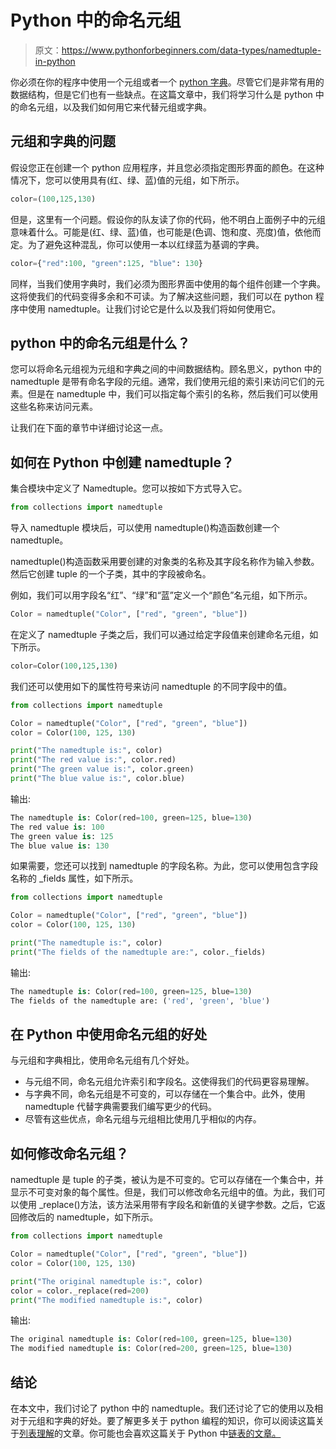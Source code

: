 # Python 中的命名元组

> 原文：<https://www.pythonforbeginners.com/data-types/namedtuple-in-python>

你必须在你的程序中使用一个元组或者一个 [python 字典](https://www.pythonforbeginners.com/dictionary/how-to-use-dictionaries-in-python/)。尽管它们是非常有用的数据结构，但是它们也有一些缺点。在这篇文章中，我们将学习什么是 python 中的命名元组，以及我们如何用它来代替元组或字典。

## 元组和字典的问题

假设您正在创建一个 python 应用程序，并且您必须指定图形界面的颜色。在这种情况下，您可以使用具有(红、绿、蓝)值的元组，如下所示。

```py
color=(100,125,130)
```

但是，这里有一个问题。假设你的队友读了你的代码，他不明白上面例子中的元组意味着什么。可能是(红、绿、蓝)值，也可能是(色调、饱和度、亮度)值，依他而定。为了避免这种混乱，你可以使用一本以红绿蓝为基调的字典。

```py
color={"red":100, "green":125, "blue": 130}
```

同样，当我们使用字典时，我们必须为图形界面中使用的每个组件创建一个字典。这将使我们的代码变得多余和不可读。为了解决这些问题，我们可以在 python 程序中使用 namedtuple。让我们讨论它是什么以及我们将如何使用它。

## python 中的命名元组是什么？

您可以将命名元组视为元组和字典之间的中间数据结构。顾名思义，python 中的 namedtuple 是带有命名字段的元组。通常，我们使用元组的索引来访问它们的元素。但是在 namedtuple 中，我们可以指定每个索引的名称，然后我们可以使用这些名称来访问元素。

让我们在下面的章节中详细讨论这一点。

## 如何在 Python 中创建 namedtuple？

集合模块中定义了 Namedtuple。您可以按如下方式导入它。

```py
from collections import namedtuple
```

导入 namedtuple 模块后，可以使用 namedtuple()构造函数创建一个 namedtuple。

namedtuple()构造函数采用要创建的对象类的名称及其字段名称作为输入参数。然后它创建 tuple 的一个子类，其中的字段被命名。

例如，我们可以用字段名“红”、“绿”和“蓝”定义一个“颜色”名元组，如下所示。

```py
Color = namedtuple("Color", ["red", "green", "blue"])
```

在定义了 namedtuple 子类之后，我们可以通过给定字段值来创建命名元组，如下所示。

```py
color=Color(100,125,130)
```

我们还可以使用如下的属性符号来访问 namedtuple 的不同字段中的值。

```py
from collections import namedtuple

Color = namedtuple("Color", ["red", "green", "blue"])
color = Color(100, 125, 130)

print("The namedtuple is:", color)
print("The red value is:", color.red)
print("The green value is:", color.green)
print("The blue value is:", color.blue) 
```

输出:

```py
The namedtuple is: Color(red=100, green=125, blue=130)
The red value is: 100
The green value is: 125
The blue value is: 130
```

如果需要，您还可以找到 namedtuple 的字段名称。为此，您可以使用包含字段名称的 _fields 属性，如下所示。

```py
from collections import namedtuple

Color = namedtuple("Color", ["red", "green", "blue"])
color = Color(100, 125, 130)

print("The namedtuple is:", color)
print("The fields of the namedtuple are:", color._fields)
```

输出:

```py
The namedtuple is: Color(red=100, green=125, blue=130)
The fields of the namedtuple are: ('red', 'green', 'blue')
```

## 在 Python 中使用命名元组的好处

与元组和字典相比，使用命名元组有几个好处。

*   与元组不同，命名元组允许索引和字段名。这使得我们的代码更容易理解。
*   与字典不同，命名元组是不可变的，可以存储在一个集合中。此外，使用 namedtuple 代替字典需要我们编写更少的代码。
*   尽管有这些优点，命名元组与元组相比使用几乎相似的内存。

## 如何修改命名元组？

namedtuple 是 tuple 的子类，被认为是不可变的。它可以存储在一个集合中，并显示不可变对象的每个属性。但是，我们可以修改命名元组中的值。为此，我们可以使用 _replace()方法，该方法采用带有字段名和新值的关键字参数。之后，它返回修改后的 namedtuple，如下所示。

```py
from collections import namedtuple

Color = namedtuple("Color", ["red", "green", "blue"])
color = Color(100, 125, 130)

print("The original namedtuple is:", color)
color = color._replace(red=200)
print("The modified namedtuple is:", color) 
```

输出:

```py
The original namedtuple is: Color(red=100, green=125, blue=130)
The modified namedtuple is: Color(red=200, green=125, blue=130) 
```

## 结论

在本文中，我们讨论了 python 中的 namedtuple。我们还讨论了它的使用以及相对于元组和字典的好处。要了解更多关于 python 编程的知识，你可以阅读这篇关于[列表理解](https://www.pythonforbeginners.com/basics/list-comprehensions-in-python)的文章。你可能也会喜欢这篇关于 Python 中[链表的文章。](https://www.pythonforbeginners.com/lists/linked-list-in-python)